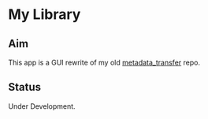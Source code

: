 # My Library

## Aim
This app is a GUI rewrite of my old [metadata_transfer](https://github.com/CandussoR/metadata_transfer) repo.

## Status
Under Development.